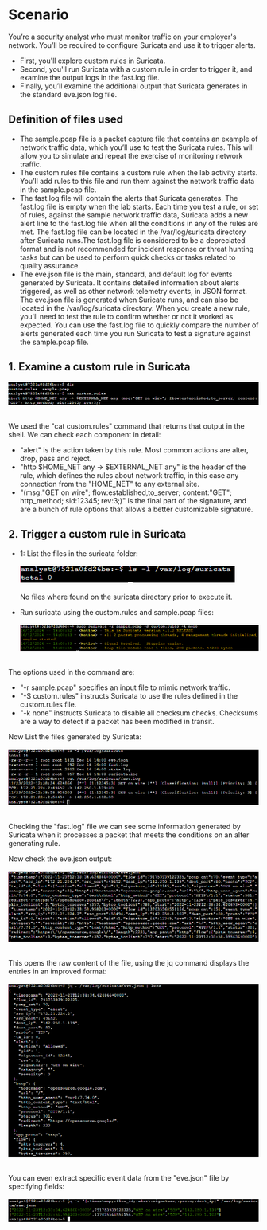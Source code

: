 # Scenario
You’re a security analyst who must monitor traffic on your employer's network. You’ll be required to configure Suricata and use it to trigger alerts.
- First, you'll explore custom rules in Suricata.
- Second, you'll run Suricata with a custom rule in order to trigger it, and examine the output logs in the fast.log file.
- Finally, you’ll examine the additional output that Suricata generates in the standard eve.json log file.
## Definition of files used
- The sample.pcap file is a packet capture file that contains an example of network traffic data, which you’ll use to test the Suricata rules. This will allow you to simulate and repeat the exercise of monitoring network traffic.
- The custom.rules file contains a custom rule when the lab activity starts. You’ll add rules to this file and run them against the network traffic data in the sample.pcap file.
- The fast.log file will contain the alerts that Suricata generates. The fast.log file is empty when the lab starts. Each time you test a rule, or set of rules, against the sample network traffic data, Suricata adds a new alert line to the fast.log file when all the conditions in any of the rules are met. The fast.log file can be located in the /var/log/suricata directory after Suricata runs.The fast.log file is considered to be a depreciated format and is not recommended for incident response or threat hunting tasks but can be used to perform quick checks or tasks related to quality assurance.
- The eve.json file is the main, standard, and default log for events generated by Suricata. It contains detailed information about alerts triggered, as well as other network telemetry events, in JSON format. The eve.json file is generated when Suricate runs, and can also be located in the /var/log/suricata directory.
When you create a new rule, you'll need to test the rule to confirm whether or not it worked as expected. You can use the fast.log file to quickly compare the number of alerts generated each time you run Suricata to test a signature against the sample.pcap file.
## 1. Examine a custom rule in Suricata
![1.1.Suricata_custom_rule](https://github.com/Cr1msonPho3nix/Incident-Response-Projects/blob/main/img/Suricatatest1/1.1.Suricata_folder.PNG)<br><br>

We used the "cat custom.rules" command that returns that output in the shell. We can check each component in detail:
- "alert" is the action taken by this rule. Most common actions are alter, drop, pass and reject.
- "http $HOME_NET any -> $EXTERNAL_NET any" is the header of the rule, which defines the rules about network traffic, in this case any connection from the "HOME_NET" to any external site.
- "(msg:"GET on wire"; flow:established,to_server; content:"GET"; http_method; sid:12345; rev:3;)" is the final part of the signature, and are a bunch of rule options that allows a better customizable signature.

## 2. Trigger a custom rule in Suricata
- 1: List the files in the suricata folder:<br><br>
![2.1.Suricata_folder](https://github.com/Cr1msonPho3nix/Incident-Response-Projects/blob/main/img/Suricatatest1/2.1.Suricata_files_0.PNG)<br><br>
No files where found on the suricata directory prior to execute it.

- Run suricata using the custom.rules and sample.pcap files:<br><br>
![2.2.Suricata_run](https://github.com/Cr1msonPho3nix/Incident-Response-Projects/blob/main/img/Suricatatest1/2.2.Suricata_running_1.PNG)<br><br>

The options used in the command are:
- "-r sample.pcap" specifies an input file to mimic network traffic.
- "-S custom.rules" instructs Suricata to use the rules defined in the custom.rules file.
- "-k none" instructs Suricata to disable all checksum checks. Checksums are a way to detect if a packet has been modified in transit.

Now List the files generated by Suricata:<br><br>
![2.3.Suricata_files_1](https://github.com/Cr1msonPho3nix/Incident-Response-Projects/blob/main/img/Suricatatest1/2.3.Suricata_files_1.PNG)<br><br>

Checking the "fast.log" file we can see some information generated by Suricata when it processes a packet that meets the conditions on an alter generating rule.

Now check the eve.json output:<br><br>
![2.4.Suricata_evefile_raw](https://github.com/Cr1msonPho3nix/Incident-Response-Projects/blob/main/img/Suricatatest1/2.4.Suricata_evefile_raw.PNG)<br><br>

This opens the raw content of the file, using the jq command displays the entries in an improved format:<br><br>
![2.5.Suricata_evefile_jq](https://github.com/Cr1msonPho3nix/Incident-Response-Projects/blob/main/img/Suricatatest1/2.5.Suricata_evefile_jq.PNG)<br><br>

You can even extract specific event data from the "eve.json" file by specifying fields:<br><br>
![2.6.Suricata_evefile_jq_fields](https://github.com/Cr1msonPho3nix/Incident-Response-Projects/blob/main/img/Suricatatest1/2.6.Suricata_evefile_jq_fields.PNG)<br><br>